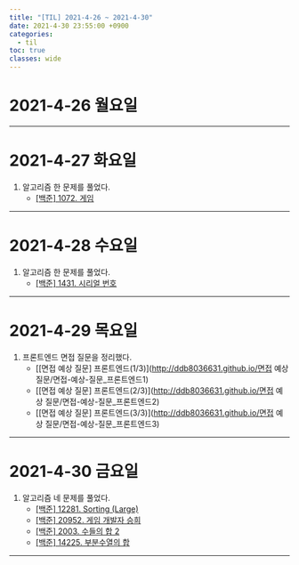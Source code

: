 ```yaml
---
title: "[TIL] 2021-4-26 ~ 2021-4-30"
date: 2021-4-30 23:55:00 +0900
categories:
  - til
toc: true
classes: wide
---
```


# 2021-4-26 월요일

---

# 2021-4-27 화요일

1. 알고리즘 한 문제를 풀었다.
    - [[백준] 1072. 게임](http://ddb8036631.github.io/boj/1072_게임)

---

# 2021-4-28 수요일

1. 알고리즘 한 문제를 풀었다.
    - [[백준] 1431. 시리얼 번호](http://ddb8036631.github.io/boj/1431_시리얼-번호)

---

# 2021-4-29 목요일

1. 프론트엔드 면접 질문을 정리했다.
    - [[면접 예상 질문] 프론트엔드(1/3)](http://ddb8036631.github.io/면접 예상 질문/면접-예상-질문_프론트엔드1)
    - [[면접 예상 질문] 프론트엔드(2/3)](http://ddb8036631.github.io/면접 예상 질문/면접-예상-질문_프론트엔드2)
    - [[면접 예상 질문] 프론트엔드(3/3)](http://ddb8036631.github.io/면접 예상 질문/면접-예상-질문_프론트엔드3)

---

# 2021-4-30 금요일

1. 알고리즘 네 문제를 풀었다.
    - [[백준] 12281. Sorting (Large)](http://ddb8036631.github.io/boj/12281_Sorting-(Large))
    - [[백준] 20952. 게임 개발자 승희](http://ddb8036631.github.io/boj/20952_게임-개발자-승희)
    - [[백준] 2003. 수들의 합 2](http://ddb8036631.github.io/boj/2003_수들의-합-2)
    - [[백준] 14225. 부분수열의 합](http://ddb8036631.github.io/boj/14225_부분수열의-합)

---